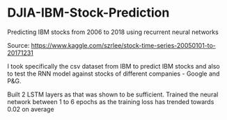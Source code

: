 # DJIA-IBM-Stock-Prediction
Predicting IBM stocks from 2006 to 2018 using recurrent neural networks

Source: https://www.kaggle.com/szrlee/stock-time-series-20050101-to-20171231

I took specifically the csv dataset from IBM to predict IBM stocks and also to test the RNN model against stocks of different companies - Google and P&G.

Built 2 LSTM layers as that was shown to be sufficient. Trained the neural network between 1 to 6 epochs as the training loss has trended towards 0.02 on average

